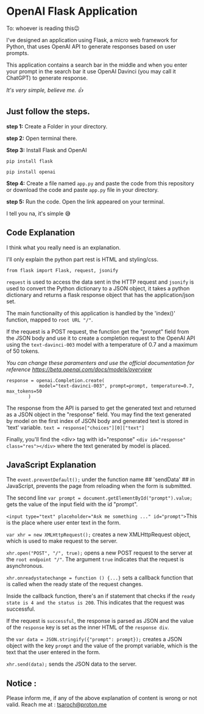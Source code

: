 # OpenAI Flask Application
To: whoever is reading this😉

I've designed an application using Flask, a micro web framework for Python, that uses OpenAI API to generate responses based on user prompts.

This application contains a search bar in the middle and when you enter your prompt in the search bar it use OpenAI Davinci (you may call it ChatGPT) to generate response.

*It's very simple, believe me. 👍*

## Just follow the steps. ##



**step 1:** Create a Folder in your directory.

**step 2:** Open terminal there.

**Step 3:** Install Flask and OpenAI
```
pip install flask
```
```
pip install openai
```

**Step 4:** Create a file named ```app.py``` and paste the code from this repository or download the code and paste ```app.py``` file in your directory.

**step 5:** Run the code. Open the link appeared on your terminal.


I tell you na, it's simple 😅

## Code Explanation ##
I think what you really need is an explanation.

I'll only explain the python part rest is HTML and styling/css.
```
from flask import Flask, request, jsonify
```
```request``` is used to access the data sent in the HTTP request and ```jsonify``` is used to convert the Python dictionary to a JSON object, it takes a python dictionary and returns a flask response object that has the application/json set.

The main functionailty of this application is handled by the 'index()' function, mapped to ```root URL "/"```.

If the request is a POST request, the function get the "prompt" field from the JSON body and use it to create a completion request to the OpenAI API using the ```text-davinci-003``` model with a temperature of 0.7 and a maximum of 50 tokens.

*You can change these paramenters and use the official documentation for reference https://beta.openai.com/docs/models/overview*
```
response = openai.Completion.create(
            model="text-davinci-003", prompt=prompt, temperature=0.7, max_tokens=50
        )
```
 The response from the API is parsed to get the generated text and returned as a JSON object in the "response" field. You may find the text generated by model on the first index of JSON body and generated text is stored in 'text' variable.
	 ```
	 text = response["choices"][0]["text"]
	 ```
 
 Finally, you'll find the \<div\> tag with id="response" 
 	```
	 <div id="response" class="res"></div>
	```
	where the text generated by model is placed.
	

## JavaScript Explanation ##
The 
	```
	event.preventDefault();
	```
	under the function name ## 'sendData' ## in JavaScript, prevents the page from reloading when the form is submitted.

The second line 
	```
	var prompt = document.getElementById("prompt").value; 
	```
	gets the value of the input field with the id "prompt".
	
	
```<input type="text" placeholder="Ask me something ..." id="prompt">```This is the place where user enter text in the form.
	
```var xhr = new XMLHttpRequest();``` creates a new XMLHttpRequest object, which is used to make request to the server.

```xhr.open("POST", "/", true);``` opens a new POST request to the server at the ```root endpoint "/"```. The  argument ```true``` indicates that the request is asynchronous.

```xhr.onreadystatechange = function () {...}``` sets a callback function that is called when the ready state of the request changes.


Inside the callback function, there's an if statement that checks if the ```ready state is 4 and the status is 200```. This indicates that the request was successful.


If the request is ```successful```, the response is parsed as JSON and the value of the ```response``` key is set as the inner HTML of the ```response div```.


the ```var data = JSON.stringify({"prompt": prompt});``` creates a JSON object with the key ```prompt``` and the value of the prompt variable, which is the text that the user entered in the form.


 ```xhr.send(data);``` sends the JSON data to the server.
 
 ## Notice : ##
 
 Please inform me, if any of the above explanation of content is wrong or not valid.
 Reach me at : tsaroch@proton.me
